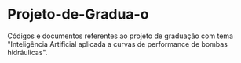 # Projeto-de-Gradua-o
Códigos e documentos referentes ao projeto de graduação com tema "Inteligência Artificial aplicada a curvas de performance de bombas hidráulicas".
